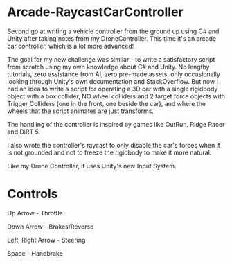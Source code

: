 # Arcade-RaycastCarController
Second go at writing a vehicle controller from the ground up using C# and Unity after taking notes from my DroneController. This time it's an arcade car controller, which is a lot more advanced!

The goal for my new challenge was similar - to write a satisfactory script from scratch using my own knowledge about C# and Unity. No lengthy tutorials, zero assistance from AI, zero pre-made assets, only occasionally looking through Unity's own documentation and StackOverflow. But now I had an idea to write a script for operating a 3D car with a single rigidbody object with a box collider, NO wheel colliders and 2 target force objects with Trigger Colliders (one in the front, one beside the car), and where the wheels that the script animates are just transforms.

The handling of the controller is inspired by games like OutRun, Ridge Racer and DiRT 5. 

I also wrote the controller's raycast to only disable the car's forces when it is not grounded and not to freeze the rigidbody to make it more natural.

Like my Drone Controller, it uses Unity's new Input System.

# Controls

Up Arrow - Throttle

Down Arrow - Brakes/Reverse

Left, Right Arrow - Steering

Space - Handbrake
